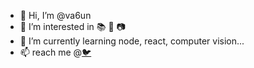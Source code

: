 - 👋 Hi, I’m @va6un
- 👀 I’m interested in :books: :evergreen_tree: :camera: 
- 🌱 I’m currently learning node, react, computer vision...
- 📫 reach me @[:bird:](https://twitter.com/va6un)

<!---
va6un/va6un is a ✨ special ✨ repository because its `README.md` (this file) appears on your GitHub profile.
You can click the Preview link to take a look at your changes.
--->
